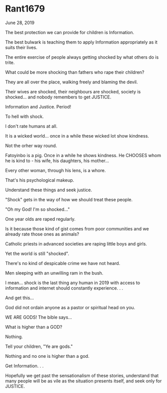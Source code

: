 # Rant1679


June 28, 2019

The best protection we can provide for children is Information. 

The best bulwark is teaching them to apply Information appropriately as it suits their lives.

The entire exercise of people always getting shocked by what others do is trite.

What could be more shocking than fathers who rape their children?

They are all over the place, walking freely and blaming the devil.

Their wives are shocked, their neighbours are shocked, society is shocked... and nobody remembers to get JUSTICE. 

Information and Justice. Period!

To hell with shock. 

I don't rate humans at all.

It is a wicked world... once in a while these wicked lot show kindness.

Not the orher way round.

Fatoyinbo is a pig. Once in a while he shows kindness. He CHOOSES whom he is kind to - his wife, his daughters, his mother...

Every other woman, through his lens, is a whore.

That's his psychological makeup.

Understand these things and seek justice. 

"Shock" gets in the way of how we should treat these people. 

"Oh my God! I'm so shocked..."

One year olds are raped regularly.

Is it because those kind of gist comes from poor communities and we already rate those ones as animals?

Catholic priests in advanced societies are raping little boys and girls.

Yet the world is still "shocked".

There's no kind of despicable crime we have not heard.

Men sleeping with an unwilling ram in the bush.

I mean... shock is the last thing any human in 2019 with access to information and internet should constantly experience. 
.
.

And get this...

God did not ordain anyone as a pastor or spiritual head on you.

WE ARE GODS! The bible says...

What is higher than a GOD?

Nothing.

Tell your children, "Ye are gods."

Nothing and no one is higher than a god.

Get Information.
.
.

Hopefully we get past the sensationalism of these stories, understand that many people will be as vile as the situation presents itself, and seek only for JUSTICE.